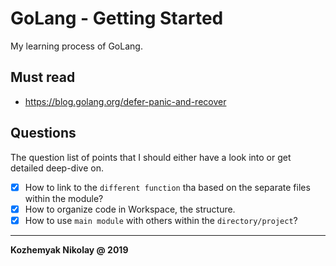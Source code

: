 
# GoLang - Getting Started

My learning process of GoLang.

## Must read

- https://blog.golang.org/defer-panic-and-recover

## Questions

The question list of points that I should either have a look into or get detailed deep-dive on.

- [x] How to link to the `different function` tha based on the separate files within the module?
- [x] How to organize code in Workspace, the structure.
- [x] How to use `main module` with others within the `directory/project`?

----------
__Kozhemyak Nikolay @ 2019__